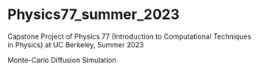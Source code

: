 # Physics77_summer_2023
Capstone Project of Physics 77 (Introduction to Computational Techniques in Physics) at UC Berkeley, Summer 2023

Monte-Carlo Diffusion Simulation
